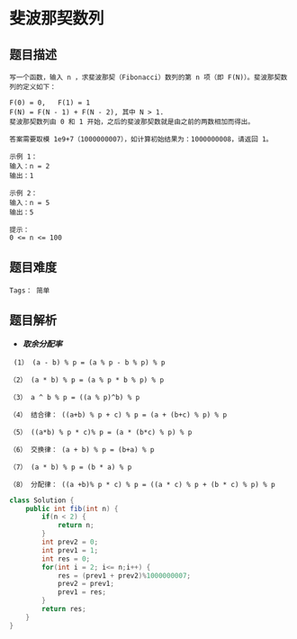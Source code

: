 # 斐波那契数列

## 题目描述
    写一个函数，输入 n ，求斐波那契（Fibonacci）数列的第 n 项（即 F(N)）。斐波那契数列的定义如下：

    F(0) = 0,   F(1) = 1
    F(N) = F(N - 1) + F(N - 2), 其中 N > 1.
    斐波那契数列由 0 和 1 开始，之后的斐波那契数就是由之前的两数相加而得出。

    答案需要取模 1e9+7（1000000007），如计算初始结果为：1000000008，请返回 1。

    示例 1：
    输入：n = 2
    输出：1

    示例 2：
    输入：n = 5
    输出：5
     
    提示：
    0 <= n <= 100

## 题目难度
    Tags： 简单

## 题目解析
+ ***取余分配率***
```
 (1） (a - b) % p = (a % p - b % p) % p 

（2） (a * b) % p = (a % p * b % p) % p 

（3） a ^ b % p = ((a % p)^b) % p 

（4） 结合律： ((a+b) % p + c) % p = (a + (b+c) % p) % p 

（5） ((a*b) % p * c)% p = (a * (b*c) % p) % p 

（6） 交换律： (a + b) % p = (b+a) % p 

（7） (a * b) % p = (b * a) % p 

（8） 分配律： ((a +b)% p * c) % p = ((a * c) % p + (b * c) % p) % p 
```

```java
class Solution {
    public int fib(int n) {
        if(n < 2) {
            return n;
        }
        int prev2 = 0;
        int prev1 = 1;
        int res = 0;
        for(int i = 2; i<= n;i++) {
            res = (prev1 + prev2)%1000000007;
            prev2 = prev1;
            prev1 = res;
        }
        return res;
    }
}
```